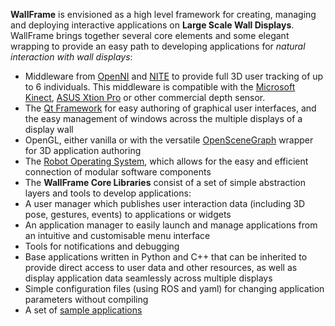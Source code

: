 __WallFrame__ is envisioned as a high level framework for creating, managing and deploying interactive applications on __Large Scale Wall Displays__. WallFrame brings together several core elements and some elegant wrapping to provide an easy path to developing applications for _natural interaction with wall displays_:

  * Middleware from [OpenNI](http://www.openni.org/) and [NITE](http://www.primesense.com/solutions/nite-middleware/) to provide full 3D user tracking of up to 6 individuals.  This middleware is compatible with the [Microsoft Kinect](http://www.xbox.com/en-US/kinect), [ASUS Xtion Pro](http://www.asus.com/Multimedia/Xtion_PRO/) or other commercial depth sensor.
  * The [Qt Framework](http://qt-project.org/) for easy authoring of graphical user interfaces, and the easy management of windows across the multiple displays of a display wall
  * OpenGL, either vanilla or with the versatile [OpenSceneGraph](http://openscenegraph.org/) wrapper for 3D application authoring
  * The [Robot Operating System](http://ros.org/), which allows for the easy and efficient connection of modular software components
  * The __WallFrame Core Libraries__ consist of a set of simple abstraction layers and tools to develop applications:
   * A user manager which publishes user interaction data (including 3D pose, gestures, events) to applications or widgets
   * An application manager to easily launch and manage applications from an intuitive and customisable menu interface
   * Tools for notifications and debugging
   * Base applications written in Python and C++ that can be inherited to provide direct access to user data and other resources, as well as display application data seamlessly across multiple displays 
   * Simple configuration files (using ROS and yaml) for changing application parameters without compiling
   * A set of [sample applications](sample_applications)